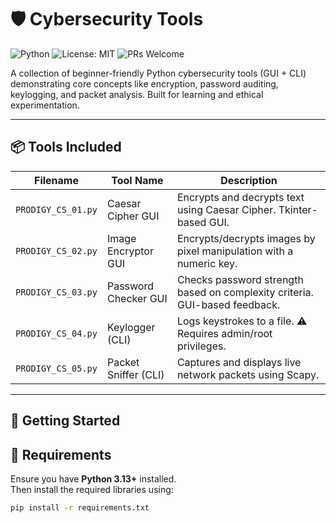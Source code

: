# 🛡️ Cybersecurity Tools

![Python](https://img.shields.io/badge/Python-3.13-blue?logo=python)
![License: MIT](https://img.shields.io/badge/License-MIT-yellow.svg)
![PRs Welcome](https://img.shields.io/badge/PRs-welcome-brightgreen.svg)

A collection of beginner-friendly Python cybersecurity tools (GUI + CLI) demonstrating core concepts like encryption, password auditing, keylogging, and packet analysis. Built for learning and ethical experimentation.

---

## 📦 Tools Included

| Filename             | Tool Name             | Description                                                                 |
|----------------------|------------------------|-----------------------------------------------------------------------------|
| `PRODIGY_CS_01.py`   | Caesar Cipher GUI      | Encrypts and decrypts text using Caesar Cipher. Tkinter-based GUI.         |
| `PRODIGY_CS_02.py`   | Image Encryptor GUI    | Encrypts/decrypts images by pixel manipulation with a numeric key.         |
| `PRODIGY_CS_03.py`   | Password Checker GUI   | Checks password strength based on complexity criteria. GUI-based feedback. |
| `PRODIGY_CS_04.py`   | Keylogger (CLI)        | Logs keystrokes to a file. ⚠️ Requires admin/root privileges.              |
| `PRODIGY_CS_05.py`   | Packet Sniffer (CLI)   | Captures and displays live network packets using Scapy.                    |

---

## 🚀 Getting Started


## 🔧 Requirements

Ensure you have **Python 3.13+** installed.  
Then install the required libraries using:

```bash
pip install -r requirements.txt
